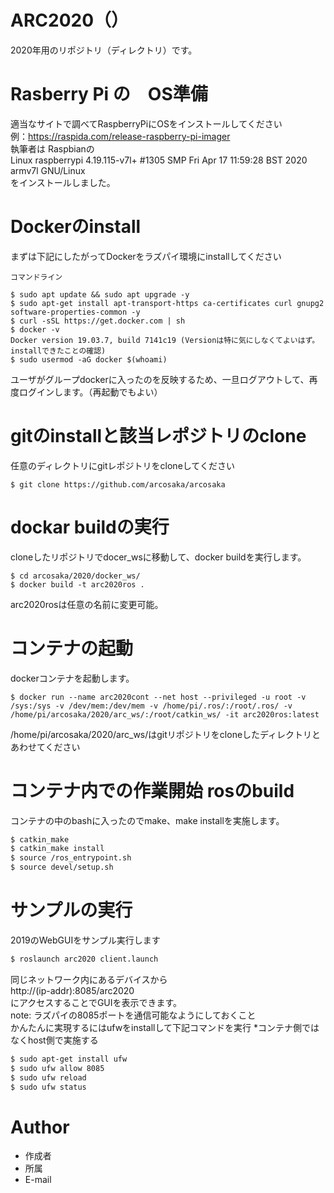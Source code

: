 # ARC2020（）

2020年用のリポジトリ（ディレクトリ）です。

# Rasberry Pi の　OS準備
適当なサイトで調べてRaspberryPiにOSをインストールしてください  
例：https://raspida.com/release-raspberry-pi-imager  
執筆者は Raspbianの  
Linux raspberrypi 4.19.115-v7l+ #1305 SMP Fri Apr 17 11:59:28 BST 2020 armv7l GNU/Linux  
をインストールしました。  

# Dockerのinstall
まずは下記にしたがってDockerをラズパイ環境にinstallしてください
```
コマンドライン

$ sudo apt update && sudo apt upgrade -y
$ sudo apt-get install apt-transport-https ca-certificates curl gnupg2 software-properties-common -y
$ curl -sSL https://get.docker.com | sh
$ docker -v
Docker version 19.03.7, build 7141c19 (Versionは特に気にしなくてよいはず。installできたことの確認)
$ sudo usermod -aG docker $(whoami)

```
ユーザがグループdockerに入ったのを反映するため、一旦ログアウトして、再度ログインします。（再起動でもよい）

# gitのinstallと該当レポジトリのclone

任意のディレクトリにgitレポジトリをcloneしてください
```
$ git clone https://github.com/arcosaka/arcosaka

```

# dockar buildの実行
cloneしたリポジトリでdocer_wsに移動して、docker buildを実行します。
```
$ cd arcosaka/2020/docker_ws/
$ docker build -t arc2020ros .

```
arc2020rosは任意の名前に変更可能。

# コンテナの起動
dockerコンテナを起動します。

```
$ docker run --name arc2020cont --net host --privileged -u root -v /sys:/sys -v /dev/mem:/dev/mem -v /home/pi/.ros/:/root/.ros/ -v /home/pi/arcosaka/2020/arc_ws/:/root/catkin_ws/ -it arc2020ros:latest
```
/home/pi/arcosaka/2020/arc_ws/はgitリポジトリをcloneしたディレクトリとあわせてください


# コンテナ内での作業開始 rosのbuild
コンテナの中のbashに入ったのでmake、make installを実施します。

```bash
$ catkin_make
$ catkin_make install
$ source /ros_entrypoint.sh
$ source devel/setup.sh
```

# サンプルの実行
2019のWebGUIをサンプル実行します

```bash
$ roslaunch arc2020 client.launch
```
同じネットワーク内にあるデバイスから  
http://(ip-addr):8085/arc2020  
にアクセスすることでGUIを表示できます。  
note: ラズパイの8085ポートを通信可能なようにしておくこと  
      かんたんに実現するにはufwをinstallして下記コマンドを実行
      *コンテナ側ではなくhost側で実施する
```bash
$ sudo apt-get install ufw
$ sudo ufw allow 8085
$ sudo ufw reload
$ sudo ufw status
```

# Author

* 作成者
* 所属
* E-mail

